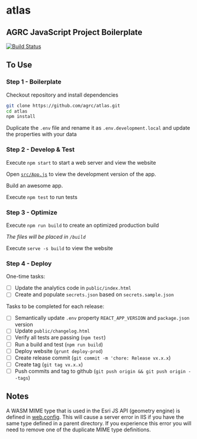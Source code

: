 # atlas

## AGRC JavaScript Project Boilerplate

[![Build Status](https://travis-ci.org/agrc/atlas.svg?branch=master)](https://travis-ci.org/agrc/atlas)

## To Use

### Step 1 - Boilerplate

Checkout repository and install dependencies
```bash
git clone https://github.com/agrc/atlas.git
cd atlas
npm install
```

Duplicate the `.env` file and rename it as `.env.development.local` and update the properties with your data

### Step 2 - Develop & Test

Execute `npm start` to start a web server and view the website

Open [`src/App.js`](src/App.js) to view the development version of the app.

Build an awesome app.

Execute `npm test` to run tests

### Step 3 - Optimize

Execute `npm run build` to create an optimized production build

_The files will be placed in `/build`_

Execute `serve -s build` to view the website

### Step 4 - Deploy

One-time tasks:
- [ ] Update the analytics code in `public/index.html`
- [ ] Create and populate `secrets.json` based on `secrets.sample.json`

Tasks to be completed for each release:
- [ ] Semantically update `.env` property `REACT_APP_VERSION` and `package.json` version
- [ ] Update `public/changelog.html`
- [ ] Verify all tests are passing (`npm test`)
- [ ] Run a build and test (`npm run build`)
- [ ] Deploy website (`grunt deploy-prod`)
- [ ] Create release commit (`git commit -m 'chore: Release vx.x.x`)
- [ ] Create tag (`git tag vx.x.x`)
- [ ] Push commits and tag to github (`git push origin && git push origin --tags`)

## Notes

A WASM MIME type that is used in the Esri JS API (geometry engine) is defined in [web.config](_src/web.config). This will cause a server error in IIS if you have the same type defined in a parent directory. If you experience this error you will need to remove one of the duplicate MIME type definitions.
